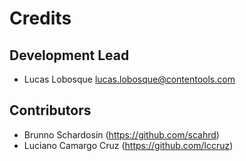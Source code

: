 # Credits

## Development Lead

* Lucas Lobosque <lucas.lobosque@contentools.com>

## Contributors

* Brunno Schardosin (https://github.com/scahrd)
* Luciano Camargo Cruz (https://github.com/lccruz)

